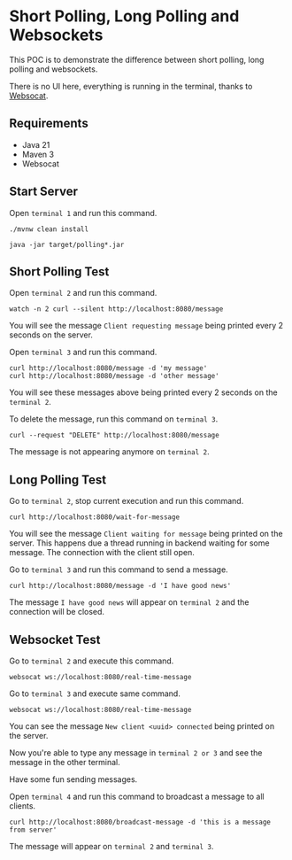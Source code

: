 # Short Polling, Long Polling and Websockets

This POC is to demonstrate the difference between short polling, long polling and websockets.

There is no UI here, everything is running in the terminal, thanks to [Websocat](https://github.com/vi/websocat).

## Requirements
- Java 21
- Maven 3
- Websocat

## Start Server

Open `terminal 1` and run this command.
```shell
./mvnw clean install

java -jar target/polling*.jar
```

## Short Polling Test
Open `terminal 2` and run this command.
```shell
watch -n 2 curl --silent http://localhost:8080/message
```

You will see the message `Client requesting message` being printed every 2 seconds on the server.

Open `terminal 3` and run this command.
```shell
curl http://localhost:8080/message -d 'my message'
curl http://localhost:8080/message -d 'other message'
```

You will see these messages above being printed every 2 seconds on the `terminal 2`.

To delete the message, run this command on `terminal 3`.
```shell
curl --request "DELETE" http://localhost:8080/message
```

The message is not appearing anymore on `terminal 2`.

## Long Polling Test
Go to `terminal 2`, stop current execution and run this command.
```shell
curl http://localhost:8080/wait-for-message
```

You will see the message `Client waiting for message` being printed on the server.
This happens due a thread running in backend waiting for some message. The connection with the client still open.

Go to `terminal 3` and run this command to send a message.
```shell
curl http://localhost:8080/message -d 'I have good news'
```

The message `I have good news` will appear on `terminal 2` and the connection will be closed.

## Websocket Test
Go to `terminal 2` and execute this command.
```shell
websocat ws://localhost:8080/real-time-message
```
Go to `terminal 3` and execute same command.
```shell
websocat ws://localhost:8080/real-time-message
```

You can see the message `New client <uuid> connected` being printed on the server.

Now you're able to type any message in `terminal 2 or 3` and see the message in the other terminal.

Have some fun sending messages.

Open `terminal 4` and run this command to broadcast a message to all clients.
```shell
curl http://localhost:8080/broadcast-message -d 'this is a message from server'
```

The message will appear on `terminal 2` and `terminal 3`.